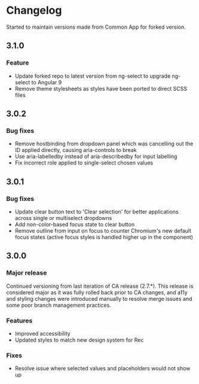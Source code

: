 # Changelog

Started to maintain versions made from Common App for forked version.

## 3.1.0

### Feature

- Update forked repo to latest version from ng-select to upgrade ng-select to Angular 9
- Remove theme stylesheets as styles have been ported to direct SCSS files

## 3.0.2

### Bug fixes

- Remove hostbinding from dropdown panel which was cancelling out the ID applied directly, causing aria-controls to break
- Use aria-labelledby instead of aria-describedby for input labelling
- Fix incorrect role applied to single-select chosen values

## 3.0.1

### Bug fixes

- Update clear button text to 'Clear selection' for better applications across single or multiselect dropdowns
- Add non-color-based focus state to clear button
- Remove outline from input on focus to counter Chromium's new default focus states (active focus styles is handled higher up in the component)

## 3.0.0

### Major release

Continued versioning from last iteration of CA release (2.7.*). This release is considered major as it was fully rolled back prior to CA changes, and a11y and styling changes were introduced manually to resolve merge issues and some poor branch management practices.

### Features

- Improved accessibility
- Updated styles to match new design system for Rec

### Fixes

- Resolve issue where selected values and placeholders would not show up
